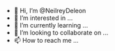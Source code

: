 - 👋 Hi, I’m @NeilreyDeleon
- 👀 I’m interested in ...
- 🌱 I’m currently learning ...
- 💞️ I’m looking to collaborate on ...
- 📫 How to reach me ...

<!---
NeilreyDeleon/NeilreyDeleon is a ✨ special ✨ repository because its `README.md` (this file) appears on your GitHub profile.
You can click the Preview link to take a look at your changes.
--->
